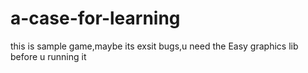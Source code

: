 # a-case-for-learning
this is sample game,maybe its exsit bugs,u need the Easy graphics lib before u running it
